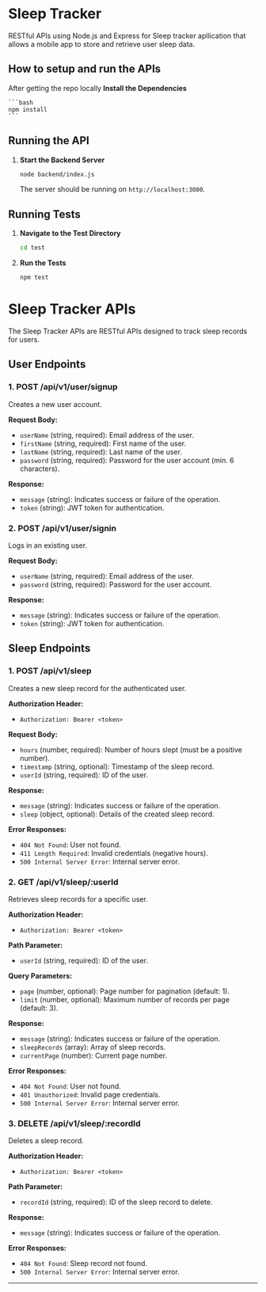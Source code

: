 
# Sleep Tracker

RESTful APIs using Node.js and Express for Sleep tracker apllication that allows a mobile app to store and retrieve user sleep data.


## How to setup and run the APIs

After getting the repo locally 
**Install the Dependencies**

    ```bash
    npm install
    ```

## Running the API

1. **Start the Backend Server**

    ```bash
    node backend/index.js
    ```

    The server should be running on `http://localhost:3000`.

## Running Tests

1. **Navigate to the Test Directory**

    ```bash
    cd test
    ```

2. **Run the Tests**

    ```bash
    npm test
    ```

  # Sleep Tracker APIs

The Sleep Tracker APIs are RESTful APIs designed to track sleep records for users.



## User Endpoints

### 1. POST /api/v1/user/signup

Creates a new user account.

**Request Body:**

- `userName` (string, required): Email address of the user.
- `firstName` (string, required): First name of the user.
- `lastName` (string, required): Last name of the user.
- `password` (string, required): Password for the user account (min. 6 characters).

**Response:**

- `message` (string): Indicates success or failure of the operation.
- `token` (string): JWT token for authentication.

### 2. POST /api/v1/user/signin

Logs in an existing user.

**Request Body:**

- `userName` (string, required): Email address of the user.
- `password` (string, required): Password for the user account.

**Response:**

- `message` (string): Indicates success or failure of the operation.
- `token` (string): JWT token for authentication.

## Sleep Endpoints

### 1. POST /api/v1/sleep

Creates a new sleep record for the authenticated user.

**Authorization Header:**

- `Authorization: Bearer <token>`

**Request Body:**

- `hours` (number, required): Number of hours slept (must be a positive number).
- `timestamp` (string, optional): Timestamp of the sleep record.
- `userId` (string, required): ID of the user.

**Response:**

- `message` (string): Indicates success or failure of the operation.
- `sleep` (object, optional): Details of the created sleep record.

**Error Responses:**

- `404 Not Found`: User not found.
- `411 Length Required`: Invalid credentials (negative hours).
- `500 Internal Server Error`: Internal server error.

### 2. GET /api/v1/sleep/:userId

Retrieves sleep records for a specific user.

**Authorization Header:**

- `Authorization: Bearer <token>`

**Path Parameter:**

- `userId` (string, required): ID of the user.

**Query Parameters:**

- `page` (number, optional): Page number for pagination (default: 1).
- `limit` (number, optional): Maximum number of records per page (default: 3).

**Response:**

- `message` (string): Indicates success or failure of the operation.
- `sleepRecords` (array): Array of sleep records.
- `currentPage` (number): Current page number.

**Error Responses:**

- `404 Not Found`: User not found.
- `401 Unauthorized`: Invalid page credentials.
- `500 Internal Server Error`: Internal server error.

### 3. DELETE /api/v1/sleep/:recordId

Deletes a sleep record.

**Authorization Header:**

- `Authorization: Bearer <token>`

**Path Parameter:**

- `recordId` (string, required): ID of the sleep record to delete.

**Response:**

- `message` (string): Indicates success or failure of the operation.

**Error Responses:**

- `404 Not Found`: Sleep record not found.
- `500 Internal Server Error`: Internal server error.

---

